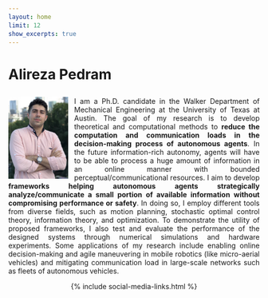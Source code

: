 ```yaml
---
layout: home
limit: 12
show_excerpts: true
---
```

<left> <h1>Alireza Pedram
  <!-- Google tag (gtag.js) -->
<script async src="https://www.googletagmanager.com/gtag/js?id=G-J94ZCQBRK9"></script>
<script>
  window.dataLayer = window.dataLayer || [];
  function gtag(){dataLayer.push(arguments);}
  gtag('js', new Date());

  gtag('config', 'G-J94ZCQBRK9');
</script></h1> </left>
<p align="justify">
<img style="float: left; margin: 0px 12px 0px 0px;" src="Alireza_Pedram_2.jpg" width="120" />
I am a Ph.D. candidate in the Walker Department of Mechanical Engineering at the University of Texas at Austin.
The goal of my research is to develop theoretical and computational methods to <b>reduce the computation and communication loads in the decision-making process of autonomous agents</b>.
In the future information-rich autonomy, agents will have to be able to process a huge amount of information in an online manner with  bounded
perceptual/communicational resources.
I aim to develop <b>frameworks helping autonomous agents strategically analyze/communicate a small portion of available information without compromising performance or safety</b>.   
In doing so, I employ different tools from diverse fields, such as motion planning, stochastic optimal control theory, information theory, and optimization. To demonstrate the utility of  proposed frameworks, I also test and evaluate the performance of the designed 
systems through numerical simulations and hardware experiments. 
Some applications of my research include enabling online decision-making and agile maneuvering in mobile robotics (like micro-aerial vehicles) and mitigating communication load in large-scale networks such as fleets of autonomous vehicles.</p>

<p align="center">
<i class="ai ai-google-scholar-square ai-3x"></i>
</p>

<p align="center">
 {% include social-media-links.html %} 
</p>

